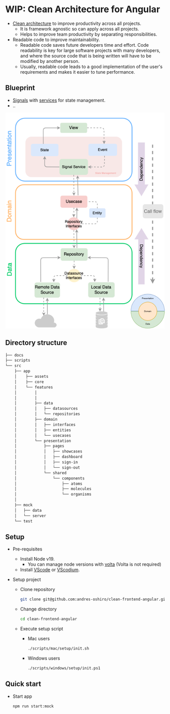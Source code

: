 # WIP: Clean Architecture for Angular

- [Clean architecture](https://blog.cleancoder.com/uncle-bob/2012/08/13/the-clean-architecture.html) to improve productivity across all projects.
  - It is framework agnostic so can apply across all projects.
  - Helps to improve team productivity by separating responsibilities.
- Readable code to improve maintainability.
  - Readable code saves future developers time and effort.
    Code readability is key for large software projects with many developers, and where the source code that is being written will have to be modified by another person.
  - Usually, readable code leads to a good implementation of the user's requirements and makes it easier to tune performance.

## Blueprint

- [Signals](https://angular.io/guide/signals) with [services](https://angular.io/guide/architecture-services) for state management.
- ..

![architecture](./docs/images/architecture.png)

## Directory structure

```sh
├── docs
├── scripts
└── src
    ├── app
    │    ├── assets
    │    ├── core
    │    └── features
    │        │
    │        │
    │        ├── data
    │        │   ├── datasources
    │        │   └── repositories
    │        ├── domain
    │        │   ├── interfaces
    │        │   ├── entities
    │        │   └── usecases
    │        └── presentation
    │            ├── pages
    │            │   ├── showcases
    │            │   ├── dashboard
    │            │   ├── sign-in
    │            │   └── sign-out
    │            └── shared
    │                └── components
    │                    ├── atoms
    │                    ├── molecules
    │                    └── organisms
    │
    ├── mock
    │   ├── data
    │   └── server
    └── test
```

## Setup

- Pre-requisites

  - Install Node v19.
    - You can manage node versions with [volta](https://docs.volta.sh/guide) (Volta is not required)
  - Install [VScode](https://code.visualstudio.com/) or [VScodium](https://vscodium.com).

- Setup project

  - Clone repository

    ```sh
    git clone git@github.com:andres-oshiro/clean-frontend-angular.git
    ```

  - Change directory

    ```sh
    cd clean-frontend-angular
    ```

  - Execute setup script

    - Mac users

      ```sh
      ./scripts/mac/setup/init.sh
      ```

    - Windows users

      ```sh
      ./scripts/windows/setup/init.ps1
      ```

## Quick start

- Start app

  ```sh
  npm run start:mock
  ```
